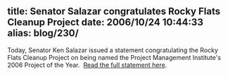 title: Senator Salazar congratulates Rocky Flats Cleanup Project
date: 2006/10/24 10:44:33
alias: blog/230/
---
Today, Senator Ken Salazar issued a statement congratulating the Rocky Flats Cleanup Project on being named the Project Management Institute's 2006 Project of the Year.  [Read the full statement here](http://salazar.senate.gov/news/releases/061023env.htm).